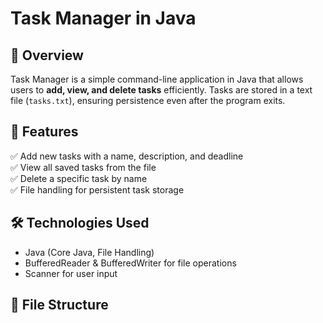 # Task Manager in Java

## 📌 Overview  
Task Manager is a simple command-line application in Java that allows users to **add, view, and delete tasks** efficiently. Tasks are stored in a text file (`tasks.txt`), ensuring persistence even after the program exits.

## 🚀 Features  
✅ Add new tasks with a name, description, and deadline  
✅ View all saved tasks from the file  
✅ Delete a specific task by name  
✅ File handling for persistent task storage  

## 🛠️ Technologies Used  
- Java (Core Java, File Handling)  
- BufferedReader & BufferedWriter for file operations  
- Scanner for user input  

## 📂 File Structure  
